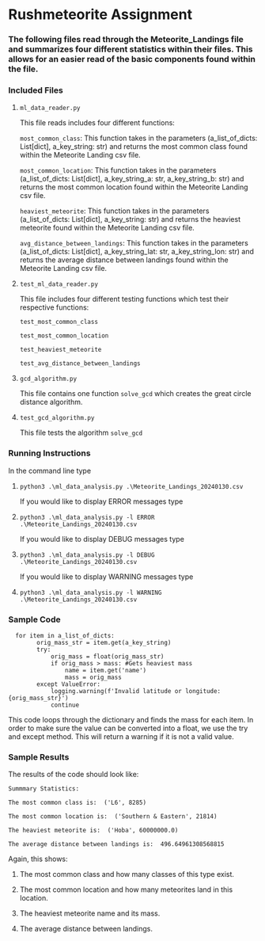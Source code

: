 # Rushmeteorite Assignment
### The following files read through the Meteorite_Landings file and summarizes four different statistics within their files. This allows for an easier read of the basic components found within the file. 
### Included Files
1. `ml_data_reader.py`

   This file reads includes four different functions:
   
   `most_common_class`: This function takes in the parameters (a_list_of_dicts: List[dict], a_key_string: str) and returns the most common class found within the Meteorite Landing csv file. 

   `most_common_location`: This function takes in the parameters (a_list_of_dicts: List[dict], a_key_string_a: str, a_key_string_b: str) and returns the most common location found within the Meteorite Landing csv file.

   `heaviest_meteorite`: This function takes in the parameters (a_list_of_dicts: List[dict], a_key_string: str) and returns the heaviest meteorite  found within the Meteorite Landing csv file.
   
   `avg_distance_between_landings`: This function takes in the parameters (a_list_of_dicts: List[dict], a_key_string_lat: str, a_key_string_lon: str) and returns the average distance between landings found within the Meteorite Landing csv file. 

2. `test_ml_data_reader.py`

   This file includes four different testing functions which test their respective functions:
   
   `test_most_common_class` 

   `test_most_common_location`

   `test_heaviest_meteorite`
   
   `test_avg_distance_between_landings` 

3. `gcd_algorithm.py`

   This file contains one function `solve_gcd` which creates the great circle distance algorithm.
4.  `test_gcd_algorithm.py`

    This file tests the algorithm `solve_gcd`

### Running Instructions
In the command line type
1. `python3 .\ml_data_analysis.py .\Meteorite_Landings_20240130.csv`

    If you would like to display ERROR messages type
2. `python3 .\ml_data_analysis.py -l ERROR .\Meteorite_Landings_20240130.csv`

    If you would like to display DEBUG messages type
3. `python3 .\ml_data_analysis.py -l DEBUG .\Meteorite_Landings_20240130.csv`

    If you would like to display WARNING messages type
4. `python3 .\ml_data_analysis.py -l WARNING .\Meteorite_Landings_20240130.csv`

### Sample Code
```
  for item in a_list_of_dicts: 
        orig_mass_str = item.get(a_key_string)
        try:
            orig_mass = float(orig_mass_str)
            if orig_mass > mass: #Gets heaviest mass
                name = item.get('name') 
                mass = orig_mass
        except ValueError:
            logging.warning(f'Invalid latitude or longitude: {orig_mass_str}')
            continue
```
This code loops through the dictionary and finds the mass for each item. In order to make sure the value can be converted into a float, we use the try and except method. This will return a warning if it is not a valid value.

### Sample Results
The results of the code should look like:
```
Summmary Statistics: 

The most common class is:  ('L6', 8285)

The most common location is:  ('Southern & Eastern', 21814)

The heaviest meteorite is:  ('Hoba', 60000000.0)

The average distance between landings is:  496.64961308568815
```
Again, this shows:

  1. The most common class and how many classes of this type exist.
  
  2. The most common location and how many meteorites land in this location.
  
  3. The heaviest meteorite name and its mass.
  
  4. The average distance between landings.
